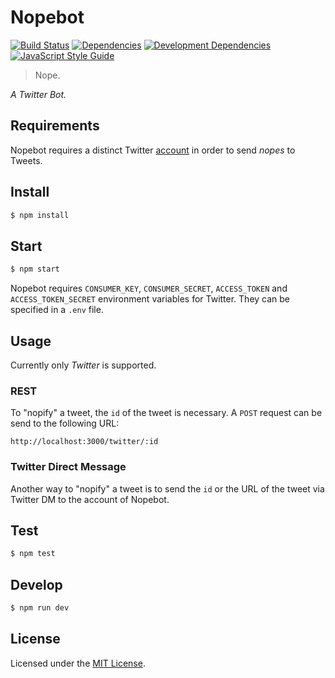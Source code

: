 # Nopebot

[![Build Status](https://img.shields.io/travis/fabsrc/nopebot.svg?style=flat-square)](https://travis-ci.org/fabsrc/nopebot)
[![Dependencies](https://img.shields.io/david/fabsrc/nopebot.svg?style=flat-square)](https://david-dm.org/fabsrc/nopebot)
[![Development Dependencies](https://img.shields.io/david/dev/fabsrc/nopebot.svg?style=flat-square)](https://david-dm.org/fabsrc/nopebot?type=dev)
[![JavaScript Style Guide](https://img.shields.io/badge/code%20style-standard-brightgreen.svg?style=flat-square)](http://standardjs.com/)


> Nope. 

*A Twitter Bot.*

## Requirements

Nopebot requires a distinct Twitter [account](https://twitter.com/signup) in order to send *nopes* to Tweets.

## Install

```bash
$ npm install
```

## Start

```bash
$ npm start
```

Nopebot requires `CONSUMER_KEY`, `CONSUMER_SECRET`, `ACCESS_TOKEN` and `ACCESS_TOKEN_SECRET` environment variables for Twitter. They can be specified in a `.env` file.

## Usage

Currently only *Twitter* is supported.

### REST

To "nopify" a tweet, the `id` of the tweet is necessary. A `POST` request can be send to the following URL:

```
http://localhost:3000/twitter/:id
```

### Twitter Direct Message

Another way to "nopify" a tweet is to send the `id` or the URL of the tweet via Twitter DM to the account of Nopebot.

## Test

```bash
$ npm test
```

## Develop

```bash
$ npm run dev
```

## License

Licensed under the [MIT License](http://opensource.org/licenses/mit-license.php).